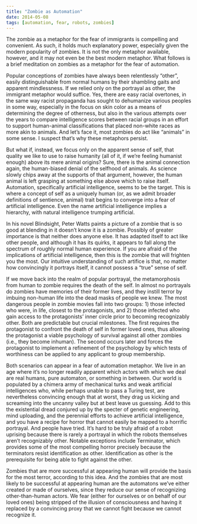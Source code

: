 ```yaml
---
title: "Zombie as Automation"
date: 2014-05-08
tags: [automation, fear, robots, zombies]
---
```

The zombie as a metaphor for the fear of immigrants is compelling and convenient.  As such, it holds much explanatory power, especially given the modern popularity of zombies.  It is not the only metaphor available, however, and it may not even be the best modern metaphor.  What follows is a brief meditation on zombies as a metaphor for the fear of automation.

Popular conceptions of zombies have always been relentlessly “other”, easily distinguishable from normal humans by their shambling gaits and apparent mindlessness.  If we relied only on the portrayal as other, the immigrant metaphor would suffice.  Yes, there are easy racial overtones, in the same way racist propaganda has sought to dehumanize various peoples in some way, especially in the focus on skin color as a means of determining the degree of otherness, but also in the various attempts over the years to compare intelligence scores between racial groups in an effort to support human-animal classifications that placed non-white races as more akin to animals.  And let’s face it, most zombies do act like “animals” in some sense.  I suspect that’s why these metaphors persist.

But what if, instead, we focus only on the apparent sense of self, that quality we like to use to raise humanity (all of it, if we’re feeling humanist enough) above its mere animal origins?  Sure, there is the animal connection again, the human-biased denial of the selfhood of animals.  As science slowly chips away at the supports of that argument, however, the human animal is left grasping at something else above which to raise itself.  Automation, specifically artificial intelligence, seems to be the target.  This is where a concept of self as a uniquely human (or, as we admit broader definitions of sentience, animal) trait begins to converge into a fear of artificial intelligence.  Even the name artificial intelligence implies a hierarchy, with natural intelligence trumping artificial.

In his novel Blindsight, Peter Watts paints a picture of a zombie that is so good at blending in it doesn’t know it is a zombie.  Possibly of greater importance is that neither does anyone else.  It has adapted itself to act like other people, and although it has its quirks, it appears to fall along the spectrum of roughly normal human experience.  If you are afraid of the implications of artificial intelligence, then this is the zombie that will frighten you the most.  Our intuitive understanding of such artifice is that, no matter how convincingly it portrays itself, it cannot possess a “true” sense of self.  

If we move back into the realm of popular portrayal, the metamorphosis from human to zombie requires the death of the self.  In almost no portrayals do zombies have memories of their former lives, and they instill terror by imbuing non-human life into the dead masks of people we knew.  The most dangerous people in zombie movies fall into two groups: 1) those infected who were, in life, closest to the protagonists, and 2) those infected who gain access to the protagonists’ inner circle prior to becoming recognizably other.  Both are predictable but crucial milestones.  The first requires the protagonist to confront the death of self in former loved ones, thus allowing the protagonist a viable psychology of survival against all other zombies (i.e., they become inhuman).  The second occurs later and forces the protagonist to implement a refinement of the psychology by which tests of worthiness can be applied to any applicant to group membership.  

Both scenarios can appear in a fear of automation metaphor.  We live in an age where it’s no longer readily apparent which actors with which we deal are real humans, pure automaton, or something in between.  Our world is populated by a chimera army of mechanical turks and weak artificial intelligences who, while perhaps unable to pass a Turing test, are nevertheless convincing enough that at worst, they drag us kicking and screaming into the uncanny valley but at best leave us guessing.  Add to this the existential dread conjured up by the specter of genetic engineering, mind uploading, and the perennial efforts to achieve artificial intelligence, and you have a recipe for horror that cannot easily be mapped to a horrific portrayal.  And people have tried.  It’s hard to be truly afraid of a robot uprising because there is rarely a portrayal in which the robots themselves aren’t recognizably other.  Notable exceptions include Terminator, which provides some of the most compelling horror precisely because the terminators resist identification as other.  Identification as other is the prerequisite for being able to fight against the other.  

Zombies that are more successful at appearing human will provide the basis for the most terror, according to this idea.  And the zombies that are most likely to be successful at appearing human are the automatons we’ve either created or made of ourselves, since they reduce our sense of recognizing other-than-human actors.  We fear (either for ourselves or on behalf of our loved ones) being stripped of the illusion of consciousness and having it replaced by a convincing proxy that we cannot fight because we cannot recognize it.